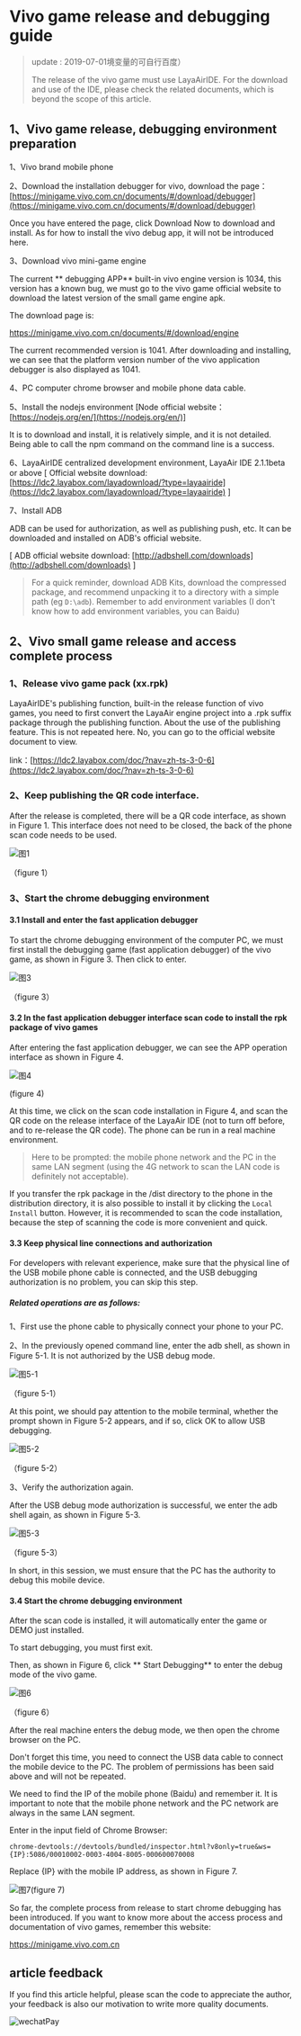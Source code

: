 # Vivo game release and debugging guide

> update : 2019-07-01境变量的可自行百度）
>
> The release of the vivo game must use LayaAirIDE. For the download and use of the IDE, please check the related documents, which is beyond the scope of this article.

## 1、Vivo game release, debugging environment preparation

1、Vivo brand mobile phone

2、Download the installation debugger for vivo, download the page：[https://minigame.vivo.com.cn/documents/#/download/debugger](https://minigame.vivo.com.cn/documents/#/download/debugger)

Once you have entered the page, click Download Now to download and install. As for how to install the vivo debug app, it will not be introduced here.

3、Download vivo mini-game engine

The current ** debugging APP** built-in vivo engine version is 1034, this version has a known bug, we must go to the vivo game official website to download the latest version of the small game engine apk.

The download page is:

https://minigame.vivo.com.cn/documents/#/download/engine

The current recommended version is 1041. After downloading and installing, we can see that the platform version number of the vivo application debugger is also displayed as 1041.

4、PC computer chrome browser and mobile phone data cable.

5、Install the nodejs environment [Node official website：[https://nodejs.org/en/](https://nodejs.org/en/)]

It is to download and install, it is relatively simple, and it is not detailed. Being able to call the npm command on the command line is a success.

6、LayaAirIDE centralized development environment, LayaAir IDE 2.1.1beta or above [ Official website download: [https://ldc2.layabox.com/layadownload/?type=layaairide](https://ldc2.layabox.com/layadownload/?type=layaairide) ]

7、Install ADB

ADB can be used for authorization, as well as publishing push, etc. It can be downloaded and installed on ADB's official website.

 [ ADB official website download:  [http://adbshell.com/downloads](http://adbshell.com/downloads) ]

> For a quick reminder, download ADB Kits, download the compressed package, and recommend unpacking it to a directory with a simple path (eg `D:\adb`). Remember to add environment variables (I don't know how to add environment variables, you can Baidu)
>

## 2、Vivo small game release and access complete process

### 1、Release vivo game pack (xx.rpk)

LayaAirIDE's publishing function, built-in the release function of vivo games, you need to first convert the LayaAir engine project into a .rpk suffix package through the publishing function. About the use of the publishing feature. This is not repeated here. No, you can go to the official website document to view.

link：[https://ldc2.layabox.com/doc/?nav=zh-ts-3-0-6](https://ldc2.layabox.com/doc/?nav=zh-ts-3-0-6)

### 2、Keep publishing the QR code interface.

After the release is completed, there will be a QR code interface, as shown in Figure 1. This interface does not need to be closed, the back of the phone scan code needs to be used.

![图1](img/1.png) 

（figure 1）

### 3、Start the chrome debugging environment

####  3.1 Install and enter the fast application debugger

To start the chrome debugging environment of the computer PC, we must first install the debugging game (fast application debugger) of the vivo game, as shown in Figure 3. Then click to enter.

![图3](img/3.png) 

（figure 3）

#### 3.2 In the fast application debugger interface scan code to install the rpk package of vivo games

After entering the fast application debugger, we can see the APP operation interface as shown in Figure 4.

![图4](img/4.png)  

(figure 4)

At this time, we click on the scan code installation in Figure 4, and scan the QR code on the release interface of the LayaAir IDE (not to turn off before, and to re-release the QR code). The phone can be run in a real machine environment.

> Here to be prompted: the mobile phone network and the PC in the same LAN segment (using the 4G network to scan the LAN code is definitely not acceptable).

If you transfer the rpk package in the /dist directory to the phone in the distribution directory, it is also possible to install it by clicking the `Local Install` button. However, it is recommended to scan the code installation, because the step of scanning the code is more convenient and quick.

#### 3.3 Keep physical line connections and authorization

For developers with relevant experience, make sure that the physical line of the USB mobile phone cable is connected, and the USB debugging authorization is no problem, you can skip this step.

##### Related operations are as follows:

1、First use the phone cable to physically connect your phone to your PC.

2、In the previously opened command line, enter the adb shell, as shown in Figure 5-1. It is not authorized by the USB debug mode.

![图5-1](img/5-1.png) 

（figure 5-1）

At this point, we should pay attention to the mobile terminal, whether the prompt shown in Figure 5-2 appears, and if so, click OK to allow USB debugging.

![图5-2](img/5-2.png) 

（figure 5-2）

3、Verify the authorization again.

After the USB debug mode authorization is successful, we enter the adb shell again, as shown in Figure 5-3.

![图5-3](img/5-3.png) 

（figure 5-3）

In short, in this session, we must ensure that the PC has the authority to debug this mobile device.

#### 3.4 Start the chrome debugging environment

After the scan code is installed, it will automatically enter the game or DEMO just installed.

To start debugging, you must first exit.

Then, as shown in Figure 6, click ** Start Debugging** to enter the debug mode of the vivo game.

![图6](img/6.png) 

（figure 6）

After the real machine enters the debug mode, we then open the chrome browser on the PC.

Don't forget this time, you need to connect the USB data cable to connect the mobile device to the PC. The problem of permissions has been said above and will not be repeated.

We need to find the IP of the mobile phone (Baidu) and remember it. It is important to note that the mobile phone network and the PC network are always in the same LAN segment.

Enter in the input field of Chrome Browser:

```
chrome-devtools://devtools/bundled/inspector.html?v8only=true&ws={IP}:5086/00010002-0003-4004-8005-000600070008
```

Replace {IP} with the mobile IP address, as shown in Figure 7.

![图7](img/7.png)(figure 7)



So far, the complete process from release to start chrome debugging has been introduced. If you want to know more about the access process and documentation of vivo games, remember this website:

https://minigame.vivo.com.cn



## article feedback

If you find this article helpful, please scan the code to appreciate the author, your feedback is also our motivation to write more quality documents.

![wechatPay](../../../wechatPay.jpg)

